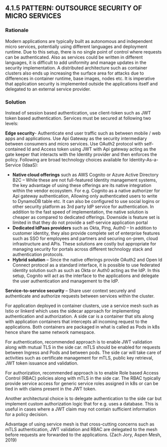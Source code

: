 ## 4.1.5	PATTERN: OUTSOURCE SECURITY OF MICRO SERVICES ##

### Rationale
Modern applications are typically built as autonomous and independent micro services, potentially using different languages and deployment runtime. Due to this setup, there is no single point of control where requests can be authenticated. Also as services could be written in different languages, it is difficult to add uniformity and manage updates in the security implementation. A distributed architecture such as container clusters also ends up increasing the surface area for attacks due to differences in container runtime, base images, nodes etc. 
It is imperative that application security is implemented outside the applications itself and delegated to an external service provider.

### Solution
Instead of session based authentication, use client-token such as JWT token based authentication. Services must be secured at following two levels: 

**Edge security**- Authenticate end user traffic such as between mobile / web apps and applications.
Use Api Gateway as the security intermediary between consumers and micro services. Use OAuth2 protocol with self-contained Id and Access token using JWT with Api gateway acting as the gate keeper that interacts with the Identity provider and then enforces the policy. Following are broad technology choices available for Identity-As-a-Service (IdaaS):

*	**Native cloud offerings** such as AWS Cognito or Azure Active Directory B2C – While these are not full-featured Identity management systems, the key advantage of using these offerings are its native integration within the vendor ecosystem. For e.g. Cognito as a native authorizer for Api gateway authentication, Allowing only authenticated users to write to DynamoDB table etc. It can also be configured to use social logins or other security platform as 3rd party IdP service
for authentication. In addition to the fast speed of implementation, the native solution is cheaper as compared to dedicated offerings. Downside is feature set is limited in that they do not provide a self-service application portal
*	**Dedicated IdPaas providers** such as Okta, Ping, Auth0 – In addition to customer identity, they also provide complete set of enterprise features such as SSO for employees and partners and securing on-prem, cloud infrastructure and APis. These solutions are costly but appropriate for managing security for portals across different technology stack and authentication protocols.
*	**Hybrid solution** – Since the native offerings provide OAuth2 and Open Id Connect protocol as a standard interface, it is possible to use federated identity solution such as such as Okta or Auth0 acting as the IdP. In this setup, Cognito will act as the interface to the applications and delegate the user authentication and management to the IdP.

**Service-to-service security** – Share user context securely and authenticate and authorize requests between services within the cluster.

For application deployed in container clusters, use a service mesh such as Istio or linkerd which uses the sidecar approach for implementing authentication and authorization. A side car is a container that sits along with application containers that intercepts all incoming request to the applications. Both containers are packaged in what is called as Pods in k8s hence share the same network namespace.

For authentication, recommended approach is to enable JWT validation along with mutual TLS in the side car. mTLS should be enabled for requests between Ingress and Pods and between pods. The side car will take care of activities such as certificate management for mTLS, public key retrieval, JWT token issuance and validation.

For authorization, recommended approach is to enable Role based Access Control (RBAC) policies along with mTLS in the side car. The RBAC typically provide service access for generic service roles assigned in k8s or can be tied in with claims present in the JWT token. 

Another architectural choice is to delegate authentication to the side car but implement custom authorization logic that for e.g. uses a database. This is useful in cases where a JWT claim may not contain sufficient information for a policy decision.  

Advantage of using service mesh is that cross-cutting concerns such as mTLS authentication, JWT validation and RBAC are delegated to the mesh before requests are forwarded to the applications. 
(Zach Jory, Aspen Mesh, 2019)
